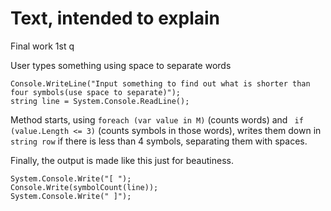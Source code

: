 # Text, intended to explain
Final work 1st q

User types something using space to separate words
```
Console.WriteLine("Input something to find out what is shorter than four symbols(use space to separate)");
string line = System.Console.ReadLine();
```

Method starts, using ```foreach (var value in M)``` (counts words) and ``` if (value.Length <= 3)``` (counts symbols in those words), writes them down in ```string row``` if there is less than 4 symbols, separating them with spaces.

Finally, the output is made like this just for beautiness.
```
System.Console.Write("[ ");
Console.Write(symbolCount(line));
System.Console.Write(" ]");
```